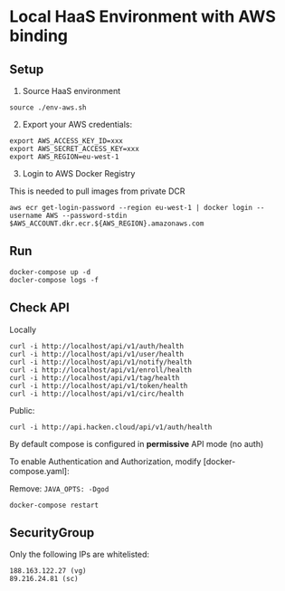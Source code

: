 # Local HaaS Environment with AWS binding

## Setup

1. Source HaaS environment

```
source ./env-aws.sh
```

2. Export your AWS credentials:

```
export AWS_ACCESS_KEY_ID=xxx
export AWS_SECRET_ACCESS_KEY=xxx
export AWS_REGION=eu-west-1
```

3. Login to AWS Docker Registry

This is needed to pull images from private DCR

```
aws ecr get-login-password --region eu-west-1 | docker login --username AWS --password-stdin $AWS_ACCOUNT.dkr.ecr.${AWS_REGION}.amazonaws.com
```

## Run

```
docker-compose up -d
docler-compose logs -f 
```

## Check API

Locally

```
curl -i http://localhost/api/v1/auth/health
curl -i http://localhost/api/v1/user/health
curl -i http://localhost/api/v1/notify/health
curl -i http://localhost/api/v1/enroll/health
curl -i http://localhost/api/v1/tag/health
curl -i http://localhost/api/v1/token/health
curl -i http://localhost/api/v1/circ/health
```

Public:

```
curl -i http://api.hacken.cloud/api/v1/auth/health
```


By default compose is configured in __permissive__ API mode (no auth)

To enable Authentication and Authorization, modify [docker-compose.yaml]:

Remove: `JAVA_OPTS: -Dgod`

```
docker-compose restart
```


## SecurityGroup

Only the following IPs are whitelisted:

```
188.163.122.27 (vg)
89.216.24.81 (sc)
```
